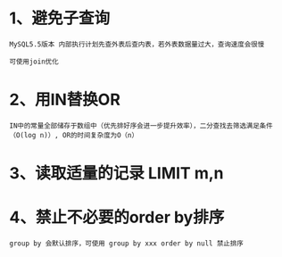 # 1、避免子查询
    MySQL5.5版本 内部执行计划先查外表后查内表，若外表数据量过大，查询速度会很慢

    可使用join优化

# 2、用IN替换OR
    IN中的常量全部储存于数组中（优先排好序会进一步提升效率），二分查找去筛选满足条件（O(log n)）, OR的时间复杂度为O（n）

# 3、读取适量的记录 LIMIT m,n
    

# 4、禁止不必要的order by排序
    group by 会默认排序，可使用 group by xxx order by null 禁止排序